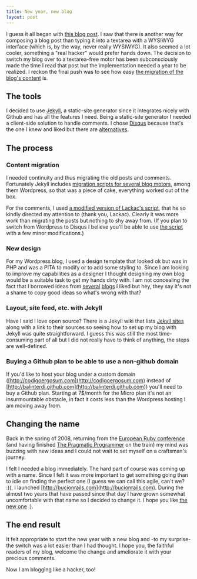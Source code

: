 ```yaml
--- 
title: New year, new blog
layout: post
---
```


I guess it all began with [this blog post][blogging-like-a-hacker]. I saw that there is another way for composing a blog post than typing it into a textarea with a WYSIWYG interface (which is, by the way, never really WYSIWYG). It also seemed a lot cooler, something a "real hacker" would prefer hands down. The decision to switch my blog over to a textarea-free motor has been subconsciously made the time I read that post but the implementation needed a year to be realized. I reckon the final push was to see how easy [the migration of the blog's content][lackac-blog-migration] is.

## The tools

I decided to use [Jekyll][jekyll], a static-site generator since it integrates nicely with Github and has all the features I need. Being a static-site generator I needed a client-side solution to handle comments. I chose [Disqus][disqus] because that's the one I knew and liked but there are [alternatives][intense-debate].

## The process

### Content migration

I needed continuity and thus migrating the old posts and comments. Fortunately Jekyll includes [migration scripts for several blog motors][jekyll-migrations], among them Wordpress, so that was a piece of cake, everything worked out of the box.

For the comments, I used [a modified version of Lackac's script][comment-migration-script], that he so kindly directed my attention to (thank you, Lackac). Clearly it was more work than migrating the posts but nothing to shy away from. (If you plan to switch from Wordpress to Disqus I believe you'll be able to use [the script][comment-migration-script] with a few minor modifications.)

### New design

For my Wordpress blog, I used a design template that looked ok but was in PHP and was a PITA to modify or to add some styling to. Since I am looking to improve my capabilities as a designer I thought designing my own blog would be a suitable task to get my hands dirty with. I am not concealing the fact that I borrowed ideas from [several][brian-casel] [blogs][mojombo] I liked but hey, they say it's not a shame to copy good ideas so what's wrong with that?

### Layout, site feed, etc. with Jekyll

Have I said I love open source? There is a Jekyll wiki that lists [Jekyll sites][jekyll-sites] along with a link to their sources so seeing how to set up my blog with Jekyll was quite straightforward. I guess this was still the most time-consuming part of all but I did not really have to think of anything, the steps are well-defined.

### Buying a Github plan to be able to use a non-github domain

If you'd like to host your blog under a custom domain ([http://codigoergosum.com](http://codigoergosum.com) instead of [http://balinterdi.github.com](http://balinterdi.github.com)) you'll need to buy a Github plan. Starting at 7$/month for the Micro plan it's not an insurmountable obstacle, in fact it costs less than the Wordpress hosting I am moving away from.

## Changing the name

Back in the spring of 2008, returning from the [European Ruby conference][euruko2008] (and having finished [The Pragmatic Programmer][the-prag-prog] on the train) my mind was buzzing with new ideas and I could not wait to set myself on a craftsman's journey. 

I felt I needed a blog immediately. The hard part of course was coming up with a name. Since I felt it was more important to get something going than to idle on finding the perfect one (I guess we can call this agile, can't we? :)), I launched [http://bucionrails.com](http://bucionrails.com). During the almost two years that have passed since that day I have grown somewhat uncomfortable with that name so I decided to change it. I hope you like [the new one][descartes] :).

## The end result

It felt appropriate to start the new year with a new blog and -to my surprise- the switch was a lot easier than I had thought. I hope you, the faithful readers of my blog, welcome the change and ameliorate it with your precious comments.

Now I am blogging like a hacker, too!

[blogging-like-a-hacker]: [http://tom.preston-werner.com/2008/11/17/blogging-like-a-hacker.html]
[lackac-blog-migration]: [http://lackac.hu/2009/11/19/blog-migralas.html]
[jekyll]: http://github.com/mojombo/jekyll
[marley]: http://github.com/karmi/marley
[disqus]: http://disqus.com/
[intense-debate]: http://intensedebate.com/
[jekyll-migrations]: http://wiki.github.com/mojombo/jekyll/blog-migrations
[comment-migration-script]: http://gist.github.com/261852
[brian-casel]: http://www.briancasel.com/
[mojombo]: http://tom.preston-werner.com/
[jekyll-sites]: http://wiki.github.com/mojombo/jekyll/sites
[euruko2008]: http://www.euruko2008.org/
[the-prag-prog]: http://pragprog.com/titles/tpp/the-pragmatic-programmer
[descartes]: http://en.wikipedia.org/wiki/Descartes